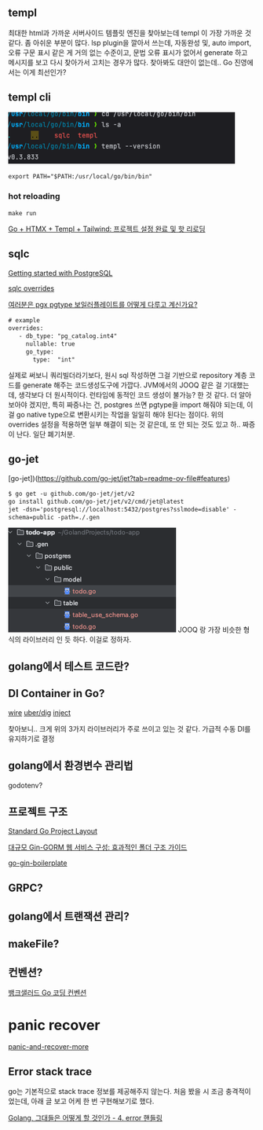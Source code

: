 ## templ

최대한 html과 가까운 서버사이드 템플릿 엔진을 찾아보는데 templ 이 가장 가까운 것 같다. 좀 아쉬운 부분이 많다. lsp
plugin을 깔아서 쓰는데, 자동완성 및, auto import, 오류 구문 표시 같은 게 거의 없는 수준이고, 문법 오류 표시가 없어서 generate
하고 메시지를 보고 다시 찾아가서 고치는 경우가 많다. 찾아봐도 대안이 없는데.. Go 진영에서는 이게 최선인가?




## templ cli

![img.png](img.png)

```azure
export PATH="$PATH:/usr/local/go/bin/bin"
```


### hot reloading

```azure
make run
```

[Go + HTMX + Templ + Tailwind: 프로젝트 설정 완료 및 핫 리로딩](https://medium.com/ostinato-rigore/go-htmx-templ-tailwind-complete-project-setup-hot-reloading-2ca1ba6c28be)

## sqlc

[Getting started with PostgreSQL](https://docs.sqlc.dev/en/latest/tutorials/getting-started-postgresql.html)

[sqlc overrides](https://docs.sqlc.dev/en/stable/howto/overrides.html)

[여러분은 pgx pgtype 보일러플레이트를 어떻게 다루고 계신가요?](https://www.reddit.com/r/golang/comments/1h5q7ng/how_are_you_guys_dealing_with_pgx_pgtype/)

```azure
# example
overrides:
   - db_type: "pg_catalog.int4"
     nullable: true
     go_type:
       type:  "int"
```

실제로 써보니 쿼리빌더라기보다, 원시 sql 작성하면 그걸 기반으로 repository 계층 코드를 generate 해주는 코드생성도구에 가깝다.
JVM에서의 JOOQ 같은 걸 기대했는데, 생각보다 더 원시적이다. 런타임에 동적인 코드 생성이 불가능? 한 것 같다. 더 알아보아야 겠지만,
특히 짜증나는 건, postgres 쓰면 pgtype을 import 해줘야 되는데, 이걸 go native type으로 변환시키는 작업을 일일히 해야 된다는 점이다.
위의 overrides 설정을 적용하면 일부 해결이 되는 것 같은데, 또 안 되는 것도 있고 하.. 짜증이 난다. 일단 폐기처분.


## go-jet

[go-jet])(https://github.com/go-jet/jet?tab=readme-ov-file#features)

```azure
$ go get -u github.com/go-jet/jet/v2
go install github.com/go-jet/jet/v2/cmd/jet@latest
jet -dsn='postgresql://localhost:5432/postgres?sslmode=disable' -schema=public -path=./.gen
```

![img_1.png](img_1.png)
JOOQ 랑 가장 비슷한 형식의 라이브러리 인 듯 하다. 이걸로 정하자.

## golang에서 테스트 코드란?




## DI Container in Go?

[wire](https://github.com/google/wire)
[uber/dig](https://github.com/uber-go/dig)
[inject](https://github.com/facebookarchive/inject)

찾아보니.. 크게 위의 3가지 라이브러리가 주로 쓰이고 있는 것 같다. 가급적 수동 DI를 유지하기로 결정

## golang에서 환경변수 관리법

godotenv?


## 프로젝트 구조

[Standard Go Project Layout](https://github.com/golang-standards/project-layout/blob/master/README_ko.md)

[대규모 Gin-GORM 웹 서비스 구성: 효과적인 폴더 구조 가이드](https://fenixara.com/organizing-a-large-scale-gin-gorm-web-service-a-guide-to-effective-folder-structure/)

[go-gin-boilerplate](https://github.com/vsouza/go-gin-boilerplate)

## GRPC?


## golang에서 트랜잭션 관리?


## makeFile?


## 컨벤션?

[뱅크샐러드 Go 코딩 컨벤션](https://blog.banksalad.com/tech/go-best-practice-in-banksalad/)


# panic recover

[panic-and-recover-more](https://go101.org/article/panic-and-recover-more.html)



## Error stack trace
go는 기본적으로 stack trace 정보를 제공해주지 않는다. 처음 봤을 시 조금 충격적이었는데, 아래 글 보고 어케 한 번 구현해보기로 했다.

[Golang, 그대들은 어떻게 할 것인가 - 4. error 핸들링](https://d2.naver.com/helloworld/6507662)

